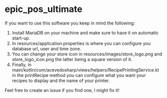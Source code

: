 # epic_pos_ultimate

If you want to use this software you keep in mind the following:

1. Install MariaDB on your machine and make sure to have it on automatic start-up.
2. In resources/application.properties is where you can configure you database url, user and time zone.
3. You can change your store icon in resources/images/store_logo.png and store_logo_icon.png the latter being a square version of it.
4. Finally, in main/kotlin/com/acevedosharp/views/helpers/RecipePrintingService.kt in the printRecipe method you can configure what you want your recipes to display and the name of your printer.

Feel free to create an issue if you find one, I might fix it!
